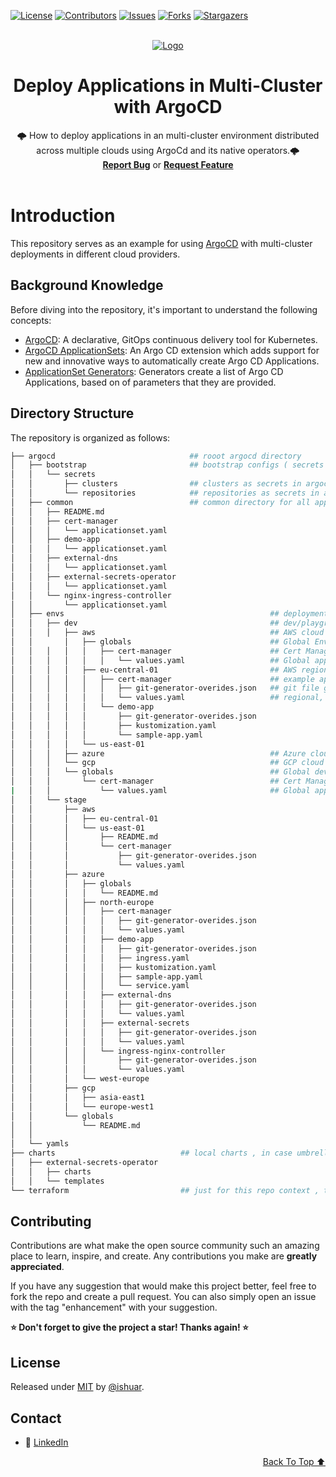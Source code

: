 <!-- PROJECT SHIELDS -->
<!--
*** declarations on the bottom of this document
managed within the footer file
-->
[![License][license-shield]][license-url] [![Contributors][contributors-shield]][contributors-url] [![Issues][issues-shield]][issues-url] [![Forks][forks-shield]][forks-url] [![Stargazers][stars-shield]][stars-url]

<div id="top"></div>
<!-- PROJECT LOGO -->
<br />
<div align="center">
  <a href="https://github.com/ishuar/argocd-multi-cluster">
    <img src="https://github.com/ishuar/argocd-multi-cluster/blob/main/assets/AKS-Argocd-control-plane-with-multi-remote-clusters.drawio.svg" alt="Logo">
  </a>
  <h1 align="center"><strong>Deploy Applications in Multi-Cluster with ArgoCD</strong></h1>
  <p align="center">
    🌩️ How to deploy applications in an multi-cluster environment distributed across multiple clouds using ArgoCd and its native operators.🌩️
    <br/>
    <a href="https://github.com/ishuar/argocd-multi-cluster/issues"><strong>Report Bug</a></strong> or <a href="https://github.com/ishuar/argocd-multi-cluster/issues"><strong>Request Feature</a></strong>
    <br/>
    <br/>
  </p>
</div>

# Introduction

This repository serves as an example for using [ArgoCD](https://argo-cd.readthedocs.io/en/stable/) with multi-cluster deployments in different cloud providers.

## Background Knowledge

Before diving into the repository, it's important to understand the following concepts:

- [ArgoCD](https://argo-cd.readthedocs.io/en/stable/): A declarative, GitOps continuous delivery tool for Kubernetes.
- [ArgoCD ApplicationSets](https://argo-cd.readthedocs.io/en/stable/user-guide/application-set/): An Argo CD extension which adds support for new and innovative ways to automatically create Argo CD Applications.
- [ApplicationSet Generators](https://argo-cd.readthedocs.io/en/stable/operator-manual/applicationset/Generators/): Generators create a list of Argo CD Applications, based on of parameters that they are provided.

## Directory Structure

The repository is organized as follows:

```bash
├── argocd                              ## rooot argocd directory
│   ├── bootstrap                       ## bootstrap configs ( secrets , projects etc.)
│   │   └── secrets
│   │       ├── clusters                ## clusters as secrets in argocd management cluster
│   │       └── repositories            ## repositories as secrets in argocd management cluster
│   ├── common                          ## common directory for all applications need to be deployed through all clusters
│   │   ├── README.md
│   │   ├── cert-manager
│   │   │   └── applicationset.yaml
│   │   ├── demo-app
│   │   │   └── applicationset.yaml
│   │   ├── external-dns
│   │   │   └── applicationset.yaml
│   │   ├── external-secrets-operator
│   │   │   └── applicationset.yaml
│   │   └── nginx-ingress-controller
│   │       └── applicationset.yaml
│   ├── envs                                              ## deployment environments( dev, stage , prod etc.) have same structure.
│   │   ├── dev                                           ## dev/playground environment clusters directory configuration.
│   │   │   ├── aws                                       ## AWS cloud clusters directory configuration.
│   │       │   ├── globals                               ## Global Env. values for AWS cloud per app ::risk:: impacts all aws clusters in dev env.(disabled)
│   │   │   │   │   ├── cert-manager                      ## Cert Manager ( Any Application holding global values for aws cloud ) (feature disabled in repo)
│   │   │   │   │   │   └── values.yaml                   ## Global app Values , will be merged with regional values. (feature disabled in repo)
│   │   │   │   ├── eu-central-01                         ## AWS region specific clusters configuration.
│   │   │   │   │   ├── cert-manager                      ## example app also used as namespace value in the applicationn set
│   │   │   │   │   │   ├── git-generator-overides.json   ## git file generator for config management of appset, such as chart version
│   │   │   │   │   │   └── values.yaml                   ## regional, cloud ,and environment specific values file
│   │   │   │   │   └── demo-app
│   │   │   │   │       ├── git-generator-overides.json
│   │   │   │   │       ├── kustomization.yaml
│   │   │   │   │       └── sample-app.yaml
│   │   │   │   └── us-east-01
│   │   │   ├── azure                                     ## Azure cloud clusters directory
│   │   │   └── gcp                                       ## GCP cloud clusters directory
│   │   │   └── globals                                   ## Global dev env values per app ::risk:: impacts all clusters in dev env.(feature disabled in repo)
│   │   │       └── cert-manager                          ## Cert Manager ( Any Application holding global values )  (feature disabled in repo)
|   │   │           └── values.yaml                       ## Global app Values , will be merged with regional values. (feature disabled in repo)
│   │   └── stage
│   │       ├── aws
│   │       │   ├── eu-central-01
│   │       │   └── us-east-01
│   │       │       ├── README.md
│   │       │       └── cert-manager
│   │       │           ├── git-generator-overides.json
│   │       │           └── values.yaml
│   │       ├── azure
│   │       │   ├── globals
│   │       │   │   └── README.md
│   │       │   ├── north-europe
│   │       │   │   ├── cert-manager
│   │       │   │   │   ├── git-generator-overides.json
│   │       │   │   │   └── values.yaml
│   │       │   │   ├── demo-app
│   │       │   │   │   ├── git-generator-overides.json
│   │       │   │   │   ├── ingress.yaml
│   │       │   │   │   ├── kustomization.yaml
│   │       │   │   │   ├── sample-app.yaml
│   │       │   │   │   └── service.yaml
│   │       │   │   ├── external-dns
│   │       │   │   │   ├── git-generator-overides.json
│   │       │   │   │   └── values.yaml
│   │       │   │   ├── external-secrets
│   │       │   │   │   ├── git-generator-overides.json
│   │       │   │   │   └── values.yaml
│   │       │   │   └── ingress-nginx-controller
│   │       │   │       ├── git-generator-overides.json
│   │       │   │       └── values.yaml
│   │       │   └── west-europe
│   │       ├── gcp
│   │       │   ├── asia-east1
│   │       │   └── europe-west1
│   │       └── globals
│   │           └── README.md
│   │
│   └── yamls
├── charts                            ## local charts , in case umbrella or custom chart is needed
│   ├── external-secrets-operator
│   │   ├── charts
│   │   └── templates
└── terraform                         ## just for this repo context , terraform configs for the infra provisioning
```

<!-- CONTRIBUTING -->
## Contributing

Contributions are what make the open source community such an amazing place to learn, inspire, and create. Any contributions you make are **greatly appreciated**.

If you have any suggestion that would make this project better, feel free to  fork the repo and create a pull request. You can also simply open an issue with the tag "enhancement" with your suggestion.


**⭐️ Don't forget to give the project a star! Thanks again! ⭐️**

<!-- LICENSE -->
## License

Released under [MIT](/LICENSE) by [@ishuar](https://github.com/ishuar).

<!-- CONTACT -->
## Contact

- 👯 [LinkedIn](https://linkedin.com/in/ishuar)

<p align="right"><a href="#top">Back To Top ⬆️</a></p>

<!-- MARKDOWN LINKS & IMAGES -->
<!-- https://www.markdownguide.org/basic-syntax/#reference-style-links -->

[contributors-url]: https://github.com/ishuar/argocd-multi-cluster/graphs/contributors
[contributors-shield]: https://img.shields.io/github/contributors/ishuar/argocd-multi-cluster?style=for-the-badge

[forks-url]: https://github.com/ishuar/argocd-multi-cluster/network/members
[forks-shield]: https://img.shields.io/github/forks/ishuar/argocd-multi-cluster?style=for-the-badge

[stars-url]: https://github.com/ishuar/argocd-multi-cluster/stargazers
[stars-shield]: https://img.shields.io/github/stars/ishuar/argocd-multi-cluster?style=for-the-badge

[issues-url]: https://github.com/ishuar/argocd-multi-cluster/issues
[issues-shield]: https://img.shields.io/github/issues/ishuar/argocd-multi-cluster?style=for-the-badge

[license-url]: https://github.com/ishuar/argocd-multi-cluster/blob/main/LICENSE
[license-shield]: https://img.shields.io/github/license/ishuar/argocd-multi-cluster?style=for-the-badge